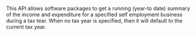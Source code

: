 This API allows software packages to get a running (year-to date) summary of the income and expenditure for a specified self employment business during a tax tear. When no tax year is specified, then it will default to the current tax year.